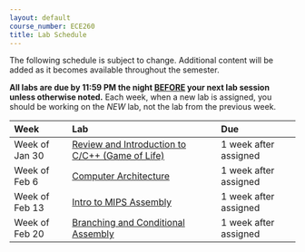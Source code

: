 ```yaml
---
layout: default
course_number: ECE260
title: Lab Schedule
---
```


The following schedule is subject to change.
Additional content will be added as it becomes available throughout the semester.<br>

<b>All labs are due by 11:59 PM the night <u>BEFORE</u> your next lab session unless otherwise noted.</b>
Each week, when a new lab is assigned, you should be working on the *NEW* lab, not the lab from the previous week.


**Week**       | **Lab**                                                                |  **Due**
:--------------|:-----------------------------------------------------------------------|:--------------------------
Week of Jan 30 |  [Review and Introduction to C/C++ (Game of Life)](labs/lab01.html)    |  1 week after assigned
Week of Feb 6  |  [Computer Architecture](labs/lab02.html)                              |  1 week after assigned
Week of Feb 13 |  [Intro to MIPS Assembly](labs/lab03.html)                             |  1 week after assigned
Week of Feb 20 |  [Branching and Conditional Assembly](labs/lab04.html)                 |  1 week after assigned

<!-- 
Week of Feb 27 |  [MIPS Procedures](labs/lab05.html)                                    |  1 week after assigned
Week of Mar 6  |  **NO LAB**                                                            |
Week of Mar 13 |  [More MIPS Procedures](labs/lab06.html)                               |  2 weeks after assigned
Week of Mar 20 |  (continue work on Lab06)                                              |
Week of Mar 27 |  [Introduction to Floating-Point Operations](labs/lab07.html)          |  1 week after assigned
Week of Apr 3  |  [More Fun with Floats](labs/lab08.html)                               |  2 week after assigned
Week of Apr 10 |  (continue work on Lab08)                                              |  
Week of Apr 17 |  [Introduction to ARM Assembly](labs/lab09.html)                       |  1 week after assigned
Week of Apr 24 |  [Loop and Function Optimization](labs/lab10.html)                     |  1 week after assigned
Week of May 1  |  **NO LAB - Last week of classes**                                     |
 -->
